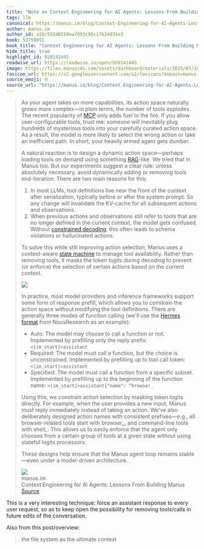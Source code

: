 ```yaml
---
title: "Note on Context Engineering for AI Agents: Lessons From Building Manus via manus.im"
tags: llm
canonical: https://manus.im/blog/Context-Engineering-for-AI-Agents-Lessons-from-Building-Manus
author: manus.im
author_id: a16c532d0210ea7093c95c17624931e3
book: 53759651
book_title: "Context Engineering for AI Agents: Lessons From Building Manus"
hide_title: true
highlight_id: 920141445
readwise_url: https://readwise.io/open/920141445
image: https://files.manuscdn.com/assets/dashboard/materials/2025/07/18/eaafe9e6a174b29458c314ccc225dbdd39a7c9d66e60786235165d9aba23f578.webp
favicon_url: https://s2.googleusercontent.com/s2/favicons?domain=manus.im
source_emoji: 🌐
source_url: "https://manus.im/blog/Context-Engineering-for-AI-Agents-Lessons-from-Building-Manus#:~:text=As%20your%20agent,a%20model-driven%20architecture."
---
```


> As your agent takes on more capabilities, its action space naturally grows more complex—in plain terms, the number of tools explodes. The recent popularity of [MCP](https://modelcontextprotocol.io/introduction) only adds fuel to the fire. If you allow user-configurable tools, trust me: someone will inevitably plug hundreds of mysterious tools into your carefully curated action space. As a result, the model is more likely to select the wrong action or take an inefficient path. In short, your heavily armed agent gets dumber.
> 
> A natural reaction is to design a dynamic action space—perhaps loading tools on demand using something [RAG](https://en.wikipedia.org/wiki/Retrieval-augmented_generation)-like. We tried that in Manus too. But our experiments suggest a clear rule: unless absolutely necessary, avoid dynamically adding or removing tools mid-iteration. There are two main reasons for this:
> 
> 1. In most LLMs, tool definitions live near the front of the context after serialization, typically before or after the system prompt. So any change will invalidate the KV-cache for all subsequent actions and observations.
> 2. When previous actions and observations still refer to tools that are no longer defined in the current context, the model gets confused. Without [constrained decoding](https://platform.openai.com/docs/guides/structured-outputs), this often leads to schema violations or hallucinated actions.
> 
> To solve this while still improving action selection, Manus uses a context-aware [state machine](https://en.wikipedia.org/wiki/Finite-state_machine) to manage tool availability. Rather than removing tools, it masks the token logits during decoding to prevent (or enforce) the selection of certain actions based on the current context.
> 
> ![](https://d1oupeiobkpcny.cloudfront.net/user_upload_by_module/markdown/310708716691272617/cWxINCvUfrmlbvfV.png)
> 
> In practice, most model providers and inference frameworks support some form of response prefill, which allows you to constrain the action space without modifying the tool definitions. There are generally three modes of function calling (we'll use the [Hermes format](https://github.com/NousResearch/Hermes-Function-Calling) from NousResearch as an example):
> 
> - Auto: The model may choose to call a function or not. Implemented by prefilling only the reply prefix: `<|im_start|>assistant`
> - Required: The model must call a function, but the choice is unconstrained. Implemented by prefilling up to tool call token: `<|im_start|>assistant`
> - Specified: The model must call a function from a specific subset. Implemented by prefilling up to the beginning of the function name: `<|im_start|>assistant{"name": “browser_`
> 
> Using this, we constrain action selection by masking token logits directly. For example, when the user provides a new input, Manus must reply immediately instead of taking an action. We've also deliberately designed action names with consistent prefixes—e.g., all browser-related tools start with browser_, and command-line tools with shell_. This allows us to easily enforce that the agent only chooses from a certain group of tools at a given state without using stateful logits processors.
> 
> These designs help ensure that the Manus agent loop remains stable—even under a model-driven architecture.
> <div class="quoteback-footer"><div class="quoteback-avatar"><img class="mini-favicon" src="https://s2.googleusercontent.com/s2/favicons?domain=manus.im"></div><div class="quoteback-metadata"><div class="metadata-inner"><span style="display:none">FROM:</span><div aria-label="manus.im" class="quoteback-author"> manus.im</div><div aria-label="Context Engineering for AI Agents: Lessons From Building Manus" class="quoteback-title"> Context Engineering for AI Agents: Lessons From Building Manus</div></div></div><div class="quoteback-backlink"><a target="_blank" aria-label="go to the full text of this quotation" rel="noopener" href="https://manus.im/blog/Context-Engineering-for-AI-Agents-Lessons-from-Building-Manus#:~:text=As%20your%20agent,a%20model-driven%20architecture." class="quoteback-arrow"> Source</a></div></div>

This is a very interesting technique: force an assistant response to every user request, so as to keep open the possibility for removing tools/calls in future edits of the conversation.

Also from this post/overview:
> the file system as the ultimate context
